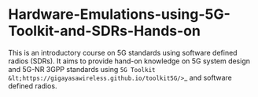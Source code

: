 # Hardware-Emulations-using-5G-Toolkit-and-SDRs-Hands-on
This is an introductory course on 5G standards using software defined radios (SDRs). It aims to provide hand-on knowledge on 5G system design and 5G-NR 3GPP standards using `5G Toolkit &lt;https://gigayasawireless.github.io/toolkit5G/>`_ and software defined radios.
